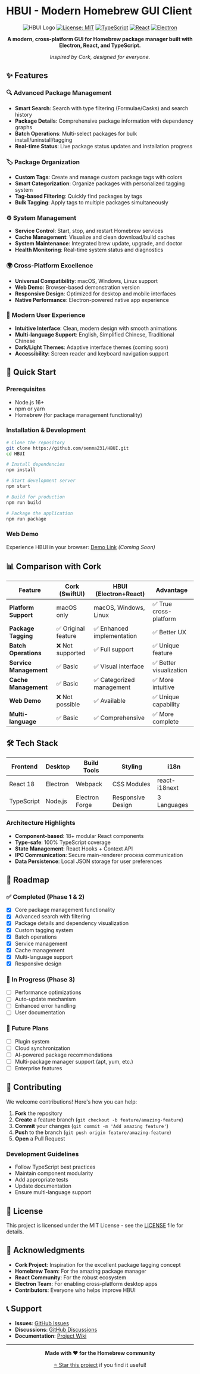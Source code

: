 # HBUI - Modern Homebrew GUI Client

<div align="center">

![HBUI Logo](https://img.shields.io/badge/HBUI-Homebrew%20GUI-blue?style=for-the-badge)
[![License: MIT](https://img.shields.io/badge/License-MIT-yellow.svg?style=for-the-badge)](https://opensource.org/licenses/MIT)
[![TypeScript](https://img.shields.io/badge/TypeScript-007ACC?style=for-the-badge&logo=typescript&logoColor=white)](https://www.typescriptlang.org/)
[![React](https://img.shields.io/badge/React-20232A?style=for-the-badge&logo=react&logoColor=61DAFB)](https://reactjs.org/)
[![Electron](https://img.shields.io/badge/Electron-191970?style=for-the-badge&logo=Electron&logoColor=white)](https://www.electronjs.org/)

**A modern, cross-platform GUI for Homebrew package manager built with Electron, React, and TypeScript.**

*Inspired by Cork, designed for everyone.*

</div>

## ✨ Features

### 🔍 **Advanced Package Management**
- **Smart Search**: Search with type filtering (Formulae/Casks) and search history
- **Package Details**: Comprehensive package information with dependency graphs
- **Batch Operations**: Multi-select packages for bulk install/uninstall/tagging
- **Real-time Status**: Live package status updates and installation progress

### 🏷️ **Package Organization**
- **Custom Tags**: Create and manage custom package tags with colors
- **Smart Categorization**: Organize packages with personalized tagging system
- **Tag-based Filtering**: Quickly find packages by tags
- **Bulk Tagging**: Apply tags to multiple packages simultaneously

### ⚙️ **System Management**
- **Service Control**: Start, stop, and restart Homebrew services
- **Cache Management**: Visualize and clean download/build caches
- **System Maintenance**: Integrated brew update, upgrade, and doctor
- **Health Monitoring**: Real-time system status and diagnostics

### 🌍 **Cross-Platform Excellence**
- **Universal Compatibility**: macOS, Windows, Linux support
- **Web Demo**: Browser-based demonstration version
- **Responsive Design**: Optimized for desktop and mobile interfaces
- **Native Performance**: Electron-powered native app experience

### 🎨 **Modern User Experience**
- **Intuitive Interface**: Clean, modern design with smooth animations
- **Multi-language Support**: English, Simplified Chinese, Traditional Chinese
- **Dark/Light Themes**: Adaptive interface themes (coming soon)
- **Accessibility**: Screen reader and keyboard navigation support

## 🚀 Quick Start

### Prerequisites
- Node.js 16+ 
- npm or yarn
- Homebrew (for package management functionality)

### Installation & Development

```bash
# Clone the repository
git clone https://github.com/senma231/HBUI.git
cd HBUI

# Install dependencies
npm install

# Start development server
npm start

# Build for production
npm run build

# Package the application
npm run package
```

### Web Demo
Experience HBUI in your browser: [Demo Link](https://your-demo-link.com) *(Coming Soon)*

## 📊 Comparison with Cork

| Feature | Cork (SwiftUI) | HBUI (Electron+React) | Advantage |
|---------|----------------|------------------------|-----------|
| **Platform Support** | macOS only | macOS, Windows, Linux | ✅ True cross-platform |
| **Package Tagging** | ✅ Original feature | ✅ Enhanced implementation | ✅ Better UX |
| **Batch Operations** | ❌ Not supported | ✅ Full support | ✅ Unique feature |
| **Service Management** | ✅ Basic | ✅ Visual interface | ✅ Better visualization |
| **Cache Management** | ✅ Basic | ✅ Categorized management | ✅ More intuitive |
| **Web Demo** | ❌ Not possible | ✅ Available | ✅ Unique capability |
| **Multi-language** | ✅ Basic | ✅ Comprehensive | ✅ More complete |

## 🛠️ Tech Stack

<div align="center">

| Frontend | Desktop | Build Tools | Styling | i18n |
|----------|---------|-------------|---------|------|
| React 18 | Electron | Webpack | CSS Modules | react-i18next |
| TypeScript | Node.js | Electron Forge | Responsive Design | 3 Languages |

</div>

### Architecture Highlights
- **Component-based**: 18+ modular React components
- **Type-safe**: 100% TypeScript coverage
- **State Management**: React Hooks + Context API
- **IPC Communication**: Secure main-renderer process communication
- **Data Persistence**: Local JSON storage for user preferences

## 🎯 Roadmap

### ✅ Completed (Phase 1 & 2)
- [x] Core package management functionality
- [x] Advanced search with filtering
- [x] Package details and dependency visualization
- [x] Custom tagging system
- [x] Batch operations
- [x] Service management
- [x] Cache management
- [x] Multi-language support
- [x] Responsive design

### 🔄 In Progress (Phase 3)
- [ ] Performance optimizations
- [ ] Auto-update mechanism
- [ ] Enhanced error handling
- [ ] User documentation

### 🔮 Future Plans
- [ ] Plugin system
- [ ] Cloud synchronization
- [ ] AI-powered package recommendations
- [ ] Multi-package manager support (apt, yum, etc.)
- [ ] Enterprise features

## 🤝 Contributing

We welcome contributions! Here's how you can help:

1. **Fork** the repository
2. **Create** a feature branch (`git checkout -b feature/amazing-feature`)
3. **Commit** your changes (`git commit -m 'Add amazing feature'`)
4. **Push** to the branch (`git push origin feature/amazing-feature`)
5. **Open** a Pull Request

### Development Guidelines
- Follow TypeScript best practices
- Maintain component modularity
- Add appropriate tests
- Update documentation
- Ensure multi-language support

## 📄 License

This project is licensed under the MIT License - see the [LICENSE](LICENSE) file for details.

## 🙏 Acknowledgments

- **Cork Project**: Inspiration for the excellent package tagging concept
- **Homebrew Team**: For the amazing package manager
- **React Community**: For the robust ecosystem
- **Electron Team**: For enabling cross-platform desktop apps
- **Contributors**: Everyone who helps improve HBUI

## 📞 Support

- **Issues**: [GitHub Issues](https://github.com/senma231/HBUI/issues)
- **Discussions**: [GitHub Discussions](https://github.com/senma231/HBUI/discussions)
- **Documentation**: [Project Wiki](https://github.com/senma231/HBUI/wiki)

---

<div align="center">

**Made with ❤️ for the Homebrew community**

[⭐ Star this project](https://github.com/senma231/HBUI) if you find it useful!

</div>
